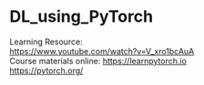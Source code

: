 # DL_using_PyTorch

Learning Resource: <br>
https://www.youtube.com/watch?v=V_xro1bcAuA
<br> Course materials online: https://learnpytorch.io
<br> https://pytorch.org/
 
